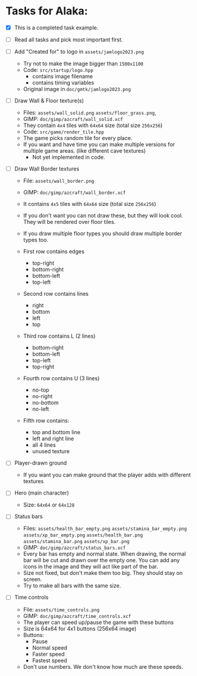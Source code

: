 # Tasks for Alaka:

- [x] This is a completed task example.

- [ ] Read all tasks and pick most important first.

- [ ] Add "Created for" to logo in `assets/jamlogo2023.png`
    - Try not to make the image bigger than `1500x1100`
    - Code: `src/startup/logo.hpp`
        - contains image filename
        - contains timing variables
    - Original image in `doc/gmtk/jamlogo2023.png`

- [ ] Draw Wall & Floor texture(s)
    - Files: `assets/wall_solid.png` `assets/floor_grass.png`,
    - GIMP: `doc/gimp/azcraft/wall_solid.xcf`
    - They contain `4x4` tiles with `64x64` size (total size `256x256`)
    - Code: `src/game/render_tile.hpp`
    - The game picks random tile for every place.
    - If you want and have time you can make multiple versions for multiple game areas. (like different cave textures)
        - Not yet implemented in code.

- [ ] Draw Wall Border textures
    - File: `assets/wall_border.png`
    - GIMP: `doc/gimp/azcraft/wall_border.xcf`
    - It contains `4x5` tiles with `64x64` size (total size `256x256`)
    - If you don't want you can not draw these, but they will look cool.
        They will be rendered over floor tiles.
    - If you draw multiple floor types you should draw multiple border types too.

    - First row contains edges
        - top-right
        - bottom-right
        - bottom-left
        - top-left
    - Second row contains lines
        - right
        - bottom
        - left
        - top
    - Third row contains L (2 lines)
        - bottom-right
        - bottom-left
        - top-left
        - top-right
    - Fourth row contains U (3 lines)
        - no-top
        - no-right
        - no-bottom
        - no-left
    - Fifth row contains:
        - top and bottom line
        - left and right line
        - all 4 lines
        - unused texture

- [ ] Player-drawn ground
    - If you want you can make ground that the player adds with different textures

- [ ] Hero (main character)
    - Size: `64x64` or `64x128`

- [ ] Status bars
    - Files: `assets/health_bar_empty.png` `assets/stamina_bar_empty.png` `assets/xp_bar_empty.png` `assets/health_bar.png` `assets/stamina_bar.png` `assets/xp_bar.png`
    - GIMP: `doc/gimp/azcraft/status_bars.xcf`
    - Every bar has empty and normal state.
        When drawing, the normal bar will be cut and drawn over the empty one.
        You can add any icons in the image and they will act like part of the bar.
    - Size not fixed, but don't make them too big. They should stay on screen.
    - Try to make all bars with the same size.

- [ ] Time controls
    - File: `assets/time_controls.png`
    - GIMP: `doc/gimp/azcraft/time_controls.xcf`
    - The player can speed up/pause the game with these buttons
    - Size is 64x64 for 4x1 buttons (256x64 image)
    - Buttons:
        - Pause
        - Normal speed
        - Faster speed
        - Fastest speed
    - Don't use numbers. We don't know how much are these speeds.

